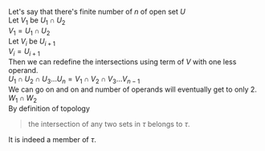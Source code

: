 Let's say that there's finite number of $`n`$ of open set $`U`$  
Let $`V_1`$ be $`U_{1}\cap U_{2}`$  
$`V_1 = U_{1}\cap U_{2}`$  
Let $`V_i`$ be $`U_{i+1}`$  
$`V_i = U_{i+1}`$  
Then we can redefine the intersections using term of $`V`$ with one less operand.  
$`U_{1}\cap U_{2}\cap U_{3}\ldots U_{n} = V_{1}\cap V_{2}\cap V_{3}\ldots V_{n-1}`$  
We can go on and on and number of operands will eventually get to only 2.  
$`W_1 \cap W_2`$  
By definition of topology  

> the intersection of any two sets in $`\tau`$ belongs to $`\tau`$.

It is indeed a member of $`\tau`$.  